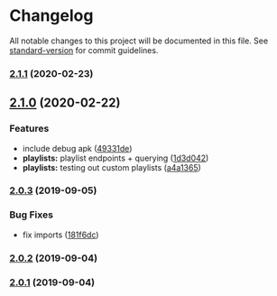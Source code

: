 # Changelog

All notable changes to this project will be documented in this file. See [standard-version](https://github.com/conventional-changelog/standard-version) for commit guidelines.

### [2.1.1](https://github.com/MihkelBaranov/waveline-server/compare/v2.1.0...v2.1.1) (2020-02-23)

## [2.1.0](https://github.com/MihkelBaranov/waveline-server/compare/v2.0.3...v2.1.0) (2020-02-22)


### Features

* include debug apk ([49331de](https://github.com/MihkelBaranov/waveline-server/commit/49331de))
* **playlists:** playlist endpoints + querying ([1d3d042](https://github.com/MihkelBaranov/waveline-server/commit/1d3d042))
* **playlists:** testing out custom playlists ([a4a1365](https://github.com/MihkelBaranov/waveline-server/commit/a4a1365))

### [2.0.3](https://github.com/MihkelBaranov/waveline-server/compare/v2.0.2...v2.0.3) (2019-09-05)


### Bug Fixes

* fix imports ([181f6dc](https://github.com/MihkelBaranov/waveline-server/commit/181f6dc))

### [2.0.2](https://github.com/MihkelBaranov/waveline-server/compare/v2.0.1...v2.0.2) (2019-09-04)

### [2.0.1](https://github.com/MihkelBaranov/waveline-server/compare/v1.0.0...v2.0.1) (2019-09-04)
